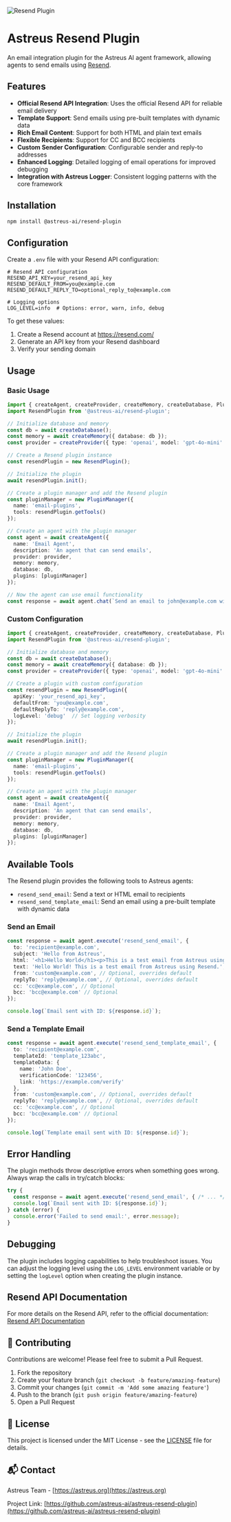 ![Resend Plugin](src/assets/resend-plugin.webp)

# Astreus Resend Plugin

An email integration plugin for the Astreus AI agent framework, allowing agents to send emails using [Resend](https://resend.com).

## Features

- **Official Resend API Integration**: Uses the official Resend API for reliable email delivery
- **Template Support**: Send emails using pre-built templates with dynamic data
- **Rich Email Content**: Support for both HTML and plain text emails
- **Flexible Recipients**: Support for CC and BCC recipients
- **Custom Sender Configuration**: Configurable sender and reply-to addresses
- **Enhanced Logging**: Detailed logging of email operations for improved debugging
- **Integration with Astreus Logger**: Consistent logging patterns with the core framework

## Installation

```bash
npm install @astreus-ai/resend-plugin
```

## Configuration

Create a `.env` file with your Resend API configuration:

```env
# Resend API configuration
RESEND_API_KEY=your_resend_api_key
RESEND_DEFAULT_FROM=you@example.com
RESEND_DEFAULT_REPLY_TO=optional_reply_to@example.com

# Logging options
LOG_LEVEL=info  # Options: error, warn, info, debug
```

To get these values:
1. Create a Resend account at https://resend.com/
2. Generate an API key from your Resend dashboard
3. Verify your sending domain

## Usage

### Basic Usage

```typescript
import { createAgent, createProvider, createMemory, createDatabase, PluginManager } from '@astreus-ai/astreus';
import ResendPlugin from '@astreus-ai/resend-plugin';

// Initialize database and memory
const db = await createDatabase();
const memory = await createMemory({ database: db });
const provider = createProvider({ type: 'openai', model: 'gpt-4o-mini' });

// Create a Resend plugin instance
const resendPlugin = new ResendPlugin();

// Initialize the plugin
await resendPlugin.init();

// Create a plugin manager and add the Resend plugin
const pluginManager = new PluginManager({
  name: 'email-plugins',
  tools: resendPlugin.getTools()
});

// Create an agent with the plugin manager
const agent = await createAgent({
  name: 'Email Agent',
  description: 'An agent that can send emails',
  provider: provider,
  memory: memory,
  database: db,
  plugins: [pluginManager]
});

// Now the agent can use email functionality
const response = await agent.chat(`Send an email to john@example.com with subject "Welcome" and message "Hello, welcome to our service!"`);
```

### Custom Configuration

```typescript
import { createAgent, createProvider, createMemory, createDatabase, PluginManager } from '@astreus-ai/astreus';
import ResendPlugin from '@astreus-ai/resend-plugin';

// Initialize database and memory
const db = await createDatabase();
const memory = await createMemory({ database: db });
const provider = createProvider({ type: 'openai', model: 'gpt-4o-mini' });

// Create a plugin with custom configuration
const resendPlugin = new ResendPlugin({
  apiKey: 'your_resend_api_key',
  defaultFrom: 'you@example.com',
  defaultReplyTo: 'reply@example.com',
  logLevel: 'debug'  // Set logging verbosity
});

// Initialize the plugin
await resendPlugin.init();

// Create a plugin manager and add the Resend plugin
const pluginManager = new PluginManager({
  name: 'email-plugins',
  tools: resendPlugin.getTools()
});

// Create an agent with the plugin manager
const agent = await createAgent({
  name: 'Email Agent',
  description: 'An agent that can send emails',
  provider: provider,
  memory: memory,
  database: db,
  plugins: [pluginManager]
});
```

## Available Tools

The Resend plugin provides the following tools to Astreus agents:

- `resend_send_email`: Send a text or HTML email to recipients
- `resend_send_template_email`: Send an email using a pre-built template with dynamic data

### Send an Email

```typescript
const response = await agent.execute('resend_send_email', {
  to: 'recipient@example.com',
  subject: 'Hello from Astreus',
  html: '<h1>Hello World</h1><p>This is a test email from Astreus using Resend.</p>',
  text: 'Hello World! This is a test email from Astreus using Resend.',
  from: 'custom@example.com', // Optional, overrides default
  replyTo: 'reply@example.com', // Optional, overrides default
  cc: 'cc@example.com', // Optional
  bcc: 'bcc@example.com' // Optional
});

console.log(`Email sent with ID: ${response.id}`);
```

### Send a Template Email

```typescript
const response = await agent.execute('resend_send_template_email', {
  to: 'recipient@example.com',
  templateId: 'template_123abc',
  templateData: {
    name: 'John Doe',
    verificationCode: '123456',
    link: 'https://example.com/verify'
  },
  from: 'custom@example.com', // Optional, overrides default
  replyTo: 'reply@example.com', // Optional, overrides default
  cc: 'cc@example.com', // Optional
  bcc: 'bcc@example.com' // Optional
});

console.log(`Template email sent with ID: ${response.id}`);
```

## Error Handling

The plugin methods throw descriptive errors when something goes wrong. Always wrap the calls in try/catch blocks:

```typescript
try {
  const response = await agent.execute('resend_send_email', { /* ... */ });
  console.log(`Email sent with ID: ${response.id}`);
} catch (error) {
  console.error('Failed to send email:', error.message);
}
```

## Debugging

The plugin includes logging capabilities to help troubleshoot issues. You can adjust the logging level using the `LOG_LEVEL` environment variable or by setting the `logLevel` option when creating the plugin instance.

## Resend API Documentation

For more details on the Resend API, refer to the official documentation:
[Resend API Documentation](https://resend.com/docs)

## 🤝 Contributing

Contributions are welcome! Please feel free to submit a Pull Request.

1. Fork the repository
2. Create your feature branch (`git checkout -b feature/amazing-feature`)
3. Commit your changes (`git commit -m 'Add some amazing feature'`)
4. Push to the branch (`git push origin feature/amazing-feature`)
5. Open a Pull Request

## 📄 License

This project is licensed under the MIT License - see the [LICENSE](LICENSE) file for details.

## 📬 Contact

Astreus Team - [https://astreus.org](https://astreus.org)

Project Link: [https://github.com/astreus-ai/astreus-resend-plugin](https://github.com/astreus-ai/astreus-resend-plugin) 